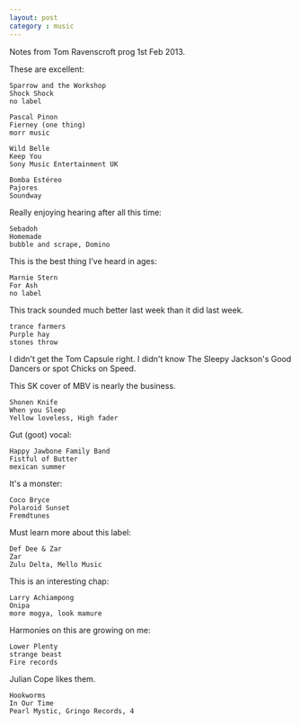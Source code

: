 ```yaml
---
layout: post
category : music
---
```

Notes from Tom Ravenscroft prog 1st Feb 2013.

These are excellent:

    Sparrow and the Workshop 
    Shock Shock
    no label

    Pascal Pinon 
    Fierney (one thing)
    morr music

    Wild Belle 
    Keep You
    Sony Music Entertainment UK

    Bomba Estéreo 
    Pajores
    Soundway

Really enjoying hearing after all this time:

    Sebadoh 
    Homemade
    bubble and scrape, Domino

This is the best thing I've heard in ages:

    Marnie Stern 
    For Ash
    no label

This track sounded much better last week than it did last week.

    trance farmers 
    Purple hay
    stones throw

I didn't get the Tom Capsule right. I didn't know The Sleepy Jackson's Good Dancers or spot Chicks on Speed.

This SK cover of MBV is nearly the business.

    Shonen Knife 
    When you Sleep
    Yellow loveless, High fader

Gut (goot) vocal:

    Happy Jawbone Family Band 
    Fistful of Butter
    mexican summer

It's a monster:

    Coco Bryce 
    Polaroid Sunset
    Fremdtunes

Must learn more about this label:

    Def Dee & Zar 
    Zar
    Zulu Delta, Mello Music

This is an interesting chap:

    Larry Achiampong 
    Onipa
    more mogya, look mamure

Harmonies on this are growing on me:

    Lower Plenty 
    strange beast
    Fire records

Julian Cope likes them.

    Hookworms 
    In Our Time
    Pearl Mystic, Gringo Records, 4

